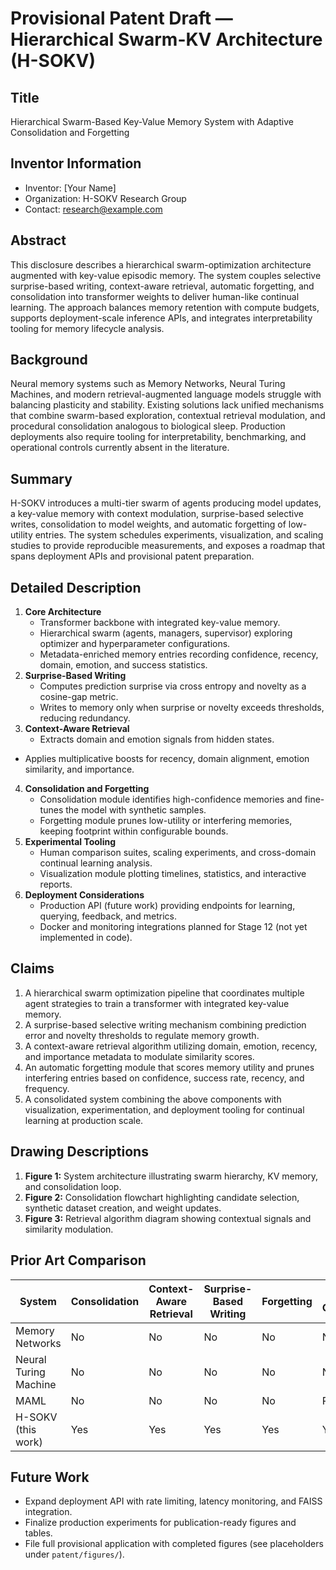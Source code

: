 # Provisional Patent Draft — Hierarchical Swarm-KV Architecture (H-SOKV)

## Title
Hierarchical Swarm-Based Key-Value Memory System with Adaptive Consolidation and Forgetting

## Inventor Information
- Inventor: [Your Name]
- Organization: H-SOKV Research Group
- Contact: research@example.com

## Abstract
This disclosure describes a hierarchical swarm-optimization architecture augmented with key-value episodic memory. The system couples selective surprise-based writing, context-aware retrieval, automatic forgetting, and consolidation into transformer weights to deliver human-like continual learning. The approach balances memory retention with compute budgets, supports deployment-scale inference APIs, and integrates interpretability tooling for memory lifecycle analysis.

## Background
Neural memory systems such as Memory Networks, Neural Turing Machines, and modern retrieval-augmented language models struggle with balancing plasticity and stability. Existing solutions lack unified mechanisms that combine swarm-based exploration, contextual retrieval modulation, and procedural consolidation analogous to biological sleep. Production deployments also require tooling for interpretability, benchmarking, and operational controls currently absent in the literature.

## Summary
H-SOKV introduces a multi-tier swarm of agents producing model updates, a key-value memory with context modulation, surprise-based selective writes, consolidation to model weights, and automatic forgetting of low-utility entries. The system schedules experiments, visualization, and scaling studies to provide reproducible measurements, and exposes a roadmap that spans deployment APIs and provisional patent preparation.

## Detailed Description
1. **Core Architecture**
   - Transformer backbone with integrated key-value memory.
   - Hierarchical swarm (agents, managers, supervisor) exploring optimizer and hyperparameter configurations.
   - Metadata-enriched memory entries recording confidence, recency, domain, emotion, and success statistics.
2. **Surprise-Based Writing**
   - Computes prediction surprise via cross entropy and novelty as a cosine-gap metric.
   - Writes to memory only when surprise or novelty exceeds thresholds, reducing redundancy.
3. **Context-Aware Retrieval**
   - Extracts domain and emotion signals from hidden states.
  - Applies multiplicative boosts for recency, domain alignment, emotion similarity, and importance.
4. **Consolidation and Forgetting**
   - Consolidation module identifies high-confidence memories and fine-tunes the model with synthetic samples.
   - Forgetting module prunes low-utility or interfering memories, keeping footprint within configurable bounds.
5. **Experimental Tooling**
   - Human comparison suites, scaling experiments, and cross-domain continual learning analysis.
   - Visualization module plotting timelines, statistics, and interactive reports.
6. **Deployment Considerations**
   - Production API (future work) providing endpoints for learning, querying, feedback, and metrics.
   - Docker and monitoring integrations planned for Stage 12 (not yet implemented in code).

## Claims
1. A hierarchical swarm optimization pipeline that coordinates multiple agent strategies to train a transformer with integrated key-value memory.
2. A surprise-based selective writing mechanism combining prediction error and novelty thresholds to regulate memory growth.
3. A context-aware retrieval algorithm utilizing domain, emotion, recency, and importance metadata to modulate similarity scores.
4. An automatic forgetting module that scores memory utility and prunes interfering entries based on confidence, success rate, recency, and frequency.
5. A consolidated system combining the above components with visualization, experimentation, and deployment tooling for continual learning at production scale.

## Drawing Descriptions
1. **Figure 1:** System architecture illustrating swarm hierarchy, KV memory, and consolidation loop.
2. **Figure 2:** Consolidation flowchart highlighting candidate selection, synthetic dataset creation, and weight updates.
3. **Figure 3:** Retrieval algorithm diagram showing contextual signals and similarity modulation.

## Prior Art Comparison
| System | Consolidation | Context-Aware Retrieval | Surprise-Based Writing | Forgetting | Swarm Optimization |
|--------|---------------|------------------------|------------------------|------------|--------------------|
| Memory Networks | No | No | No | No | No |
| Neural Turing Machine | No | No | No | No | No |
| MAML | No | No | No | No | Partial |
| H-SOKV (this work) | Yes | Yes | Yes | Yes | Yes |

## Future Work
- Expand deployment API with rate limiting, latency monitoring, and FAISS integration.
- Finalize production experiments for publication-ready figures and tables.
- File full provisional application with completed figures (see placeholders under `patent/figures/`).


